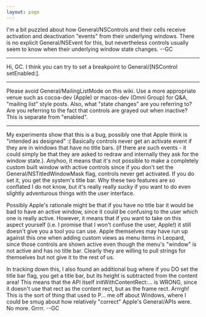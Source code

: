 ```yaml
---
layout: page
---
```




I'm a bit puzzled about how General/NSControls and their cells receive activation and deactivation "events" from their underlying windows. There is no explicit General/NSEvent for this, but nevertheless controls usually seem to know when their underlying window state changes.
 --GC

----

Hi, GC. I think you can try to set a breakpoint to General/[NSControl setEnabled:].

----

Please avoid General/MailingListMode on this wiki. Use a more appropriate venue such as cocoa-dev (Apple) or macos-dev (Omni Group) for Q&A, "mailing list" style posts. Also, what "state changes" are you referring to? Are you referring to the fact that controls are grayed out when inactive? This is separate from "enabled".

----

My experiments show that this is a bug, possibly one that Apple think is "intended as designed" :( Basically controls never get an activate event if they are in windows that have no title bars. (if there are such events - it could simply be that they are asked to redraw and internally they ask for the window state.). Anyhoo, it means that it's not possible to make a completely custom built window with active controls since if you don't set the     General/NSTitledWindowMask flag, controls never get activated. If you do set it, you get the system's title bar. Why these two features are so conflated I do not know, but it's really really sucky if you want to do even slightly adventurous things with the user interface.

Possibly Apple's rationale might be that if you have no title bar it would be bad to have an active window, since it could be confusing to the user which one is really active. However, it means that if you want to take on this aspect yourself (i.e. I promise that I won't confuse the user, Apple!) it still doesn't give you a tool you can use. Apple themselves may have run up against this one when adding custom views as menu items in Leopard, since those controls are shown active even though the menu's "window" is not active and has no title bar. Clearly they are willing to pull strings for themselves but not give it to the rest of us.

In tracking down this, I also found an additional bug where if you DO set the title bar flag, you get a title bar, but its height is subtracted from the content area! This means that the API itself     initWithContentRect:... is WRONG, since it doesn't use that rect as the content rect, but as the frame rect. Arrrgh! This is the sort of thing that used to P... me off about Windows, where I could be smug about how relatively "correct" Apple's General/APIs were. No more. Grrrr. --GC